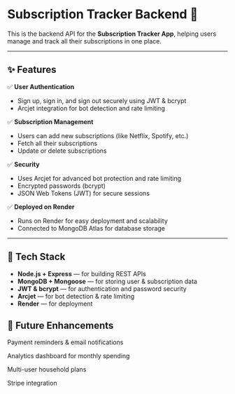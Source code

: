 # Subscription Tracker Backend 🚀

This is the backend API for the **Subscription Tracker App**, helping users manage and track all their subscriptions in one place.

---

## ✨ Features
✅ **User Authentication**
- Sign up, sign in, and sign out securely using JWT & bcrypt
- Arcjet integration for bot detection and rate limiting

✅ **Subscription Management**
- Users can add new subscriptions (like Netflix, Spotify, etc.)
- Fetch all their subscriptions
- Update or delete subscriptions

✅ **Security**
- Uses Arcjet for advanced bot protection and rate limiting
- Encrypted passwords (bcrypt)
- JSON Web Tokens (JWT) for secure sessions

✅ **Deployed on Render**
- Runs on Render for easy deployment and scalability
- Connected to MongoDB Atlas for database storage

---

## 🚀 Tech Stack
- **Node.js + Express** — for building REST APIs
- **MongoDB + Mongoose** — for storing user & subscription data
- **JWT & bcrypt** — for authentication and password security
- **Arcjet** — for bot detection & rate limiting
- **Render** — for deployment

## 🚀 Future Enhancements
Payment reminders & email notifications

Analytics dashboard for monthly spending

Multi-user household plans

Stripe integration
